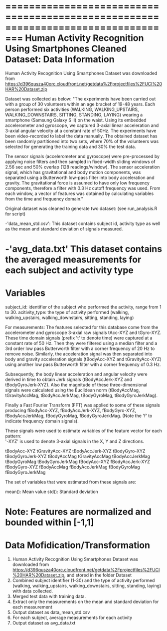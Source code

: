 =================================================================================
Human Activity Recognition Using Smartphones Cleaned Dataset: Data Information
=================================================================================
Human Activity Recognition Using Smartphones Dataset was downloaded from https://d396qusza40orc.cloudfront.net/getdata%2Fprojectfiles%2FUCI%20HAR%20Dataset.zip

Dataset was collected as below: 
"The experiments have been carried out with a group of 30 volunteers within an age bracket of 19-48 years. Each person performed six activities (WALKING, WALKING_UPSTAIRS, WALKING_DOWNSTAIRS, SITTING, STANDING, LAYING) wearing a smartphone (Samsung Galaxy S II) on the waist. Using its embedded accelerometer and gyroscope, we captured 3-axial linear acceleration and 3-axial angular velocity at a constant rate of 50Hz. The experiments have been video-recorded to label the data manually. The obtained dataset has been randomly partitioned into two sets, where 70% of the volunteers was selected for generating the training data and 30% the test data. 

The sensor signals (accelerometer and gyroscope) were pre-processed by applying noise filters and then sampled in fixed-width sliding windows of 2.56 sec and 50% overlap (128 readings/window). The sensor acceleration signal, which has gravitational and body motion components, was separated using a Butterworth low-pass filter into body acceleration and gravity. The gravitational force is assumed to have only low frequency components, therefore a filter with 0.3 Hz cutoff frequency was used. From each window, a vector of features was obtained by calculating variables from the time and frequency domain."

Original dataset was cleaned to generate two dataset:
(see run_analysis.R for script)

-'data_mean_std.csv': 
This dataset contains subject id, activity type as well as the mean and standard deviation of signals measured.

-'avg_data.txt'
This dataset contains the averaged measurements for each subject and activity type
=================================================================================
Variables
=================================================================================
subject_id: identifier of the subject who performed the activity, range from 1 to 30.
acitivity_type: the type of activity performed (walking, walking_upstairs, walking_downstairs, sitting, standing, laying)

For measurements: 
The features selected for this database come from the accelerometer and gyroscope 3-axial raw signals tAcc-XYZ and tGyro-XYZ. These time domain signals (prefix 't' to denote time) were captured at a constant rate of 50 Hz. Then they were filtered using a median filter and a 3rd order low pass Butterworth filter with a corner frequency of 20 Hz to remove noise. Similarly, the acceleration signal was then separated into body and gravity acceleration signals (tBodyAcc-XYZ and tGravityAcc-XYZ) using another low pass Butterworth filter with a corner frequency of 0.3 Hz. 

Subsequently, the body linear acceleration and angular velocity were derived in time to obtain Jerk signals (tBodyAccJerk-XYZ and tBodyGyroJerk-XYZ). Also the magnitude of these three-dimensional signals were calculated using the Euclidean norm (tBodyAccMag, tGravityAccMag, tBodyAccJerkMag, tBodyGyroMag, tBodyGyroJerkMag). 

Finally a Fast Fourier Transform (FFT) was applied to some of these signals producing fBodyAcc-XYZ, fBodyAccJerk-XYZ, fBodyGyro-XYZ, fBodyAccJerkMag, fBodyGyroMag, fBodyGyroJerkMag. (Note the 'f' to indicate frequency domain signals). 

These signals were used to estimate variables of the feature vector for each pattern:  
'-XYZ' is used to denote 3-axial signals in the X, Y and Z directions.

tBodyAcc-XYZ
tGravityAcc-XYZ
tBodyAccJerk-XYZ
tBodyGyro-XYZ
tBodyGyroJerk-XYZ
tBodyAccMag
tGravityAccMag
tBodyAccJerkMag
tBodyGyroMag
tBodyGyroJerkMag
fBodyAcc-XYZ
fBodyAccJerk-XYZ
fBodyGyro-XYZ
fBodyAccMag
fBodyAccJerkMag
fBodyGyroMag
fBodyGyroJerkMag

The set of variables that were estimated from these signals are: 

mean(): Mean value
std(): Standard deviation

Note:
Features are normalized and bounded within [-1,1]
================================================================================
Data Mofidication/Transformation
================================================================================
1. Human Activity Recognition Using Smartphones Dataset was downloaded from https://d396qusza40orc.cloudfront.net/getdata%2Fprojectfiles%2FUCI%20HAR%20Dataset.zip, and stored in the folder Dataset
2. Combined subject identifier (1-30) and the type of activity performed (walking, walking_upstairs, walking_downstairs, sitting, standing, laying) with data collected.
3. Merged test data with training data.
4. Extract only the measurements on the mean and standard deviation for each measurement
5. Output dataset as data_mean_std.csv
6. For each subject, average measurements for each activity
7. Output dataset as avg_data.txt

